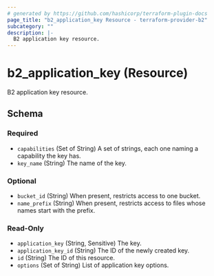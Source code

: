 ```yaml
---
# generated by https://github.com/hashicorp/terraform-plugin-docs
page_title: "b2_application_key Resource - terraform-provider-b2"
subcategory: ""
description: |-
  B2 application key resource.
---
```


# b2_application_key (Resource)

B2 application key resource.



<!-- schema generated by tfplugindocs -->
## Schema

### Required

- `capabilities` (Set of String) A set of strings, each one naming a capability the key has.
- `key_name` (String) The name of the key.

### Optional

- `bucket_id` (String) When present, restricts access to one bucket.
- `name_prefix` (String) When present, restricts access to files whose names start with the prefix.

### Read-Only

- `application_key` (String, Sensitive) The key.
- `application_key_id` (String) The ID of the newly created key.
- `id` (String) The ID of this resource.
- `options` (Set of String) List of application key options.
